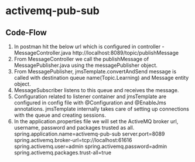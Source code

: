 # activemq-pub-sub
Code-Flow
--------------
1. In postman hit the below url which is configured in controller - MessageController.java
	http://localhost:8089/topic/publishMessage
2. From MessageController we call the publishMessage of MessagePublisher.java using the messagePublisher object.
3. From MessagePublisher, jmsTemplate.convertAndSend message is called with destination queue name(Topic.Learning) and Message entity object.
4. MessageSubscriber listens to this queue and receives the message.
5. Configuration related to listener container and jmsTemplate are configured in config file with @Configuration and @EnableJms annotations. jmsTemplate internally takes care of setting up connections with the queue and creating sessions.
6. In the application.properties file we will set the ActiveMQ broker url, username, password and packages trusted as all.
	spring.application.name=activemq-pub-sub
	server.port=8089
	spring.activemq.broker-url=tcp://localhost:61616
	spring.activemq.user=admin
	spring.activemq.password=admin
	spring.activemq.packages.trust-all=true